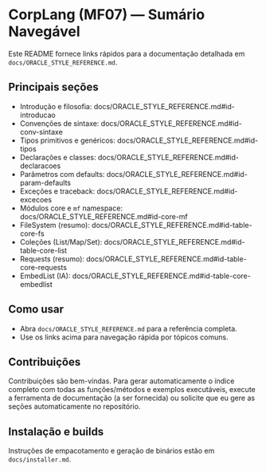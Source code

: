 CorpLang (MF07) — Sumário Navegável
====================================

Este README fornece links rápidos para a documentação detalhada em `docs/ORACLE_STYLE_REFERENCE.md`.

Principais seções
-----------------

- Introdução e filosofia: docs/ORACLE_STYLE_REFERENCE.md#id-introducao
- Convenções de sintaxe: docs/ORACLE_STYLE_REFERENCE.md#id-conv-sintaxe
- Tipos primitivos e genéricos: docs/ORACLE_STYLE_REFERENCE.md#id-tipos
- Declarações e classes: docs/ORACLE_STYLE_REFERENCE.md#id-declaracoes
- Parâmetros com defaults: docs/ORACLE_STYLE_REFERENCE.md#id-param-defaults
- Exceções e traceback: docs/ORACLE_STYLE_REFERENCE.md#id-excecoes
- Módulos core e `mf` namespace: docs/ORACLE_STYLE_REFERENCE.md#id-core-mf
- FileSystem (resumo): docs/ORACLE_STYLE_REFERENCE.md#id-table-core-fs
- Coleções (List/Map/Set): docs/ORACLE_STYLE_REFERENCE.md#id-table-core-list
- Requests (resumo): docs/ORACLE_STYLE_REFERENCE.md#id-table-core-requests
- EmbedList (IA): docs/ORACLE_STYLE_REFERENCE.md#id-table-core-embedlist

Como usar
---------

- Abra `docs/ORACLE_STYLE_REFERENCE.md` para a referência completa.
- Use os links acima para navegação rápida por tópicos comuns.

Contribuições
-------------

Contribuições são bem-vindas. Para gerar automaticamente o índice completo com todas as funções/métodos e exemplos executáveis, execute a ferramenta de documentação (a ser fornecida) ou solicite que eu gere as seções automaticamente no repositório.

Instalação e builds
--------------------

Instruções de empacotamento e geração de binários estão em `docs/installer.md`.
